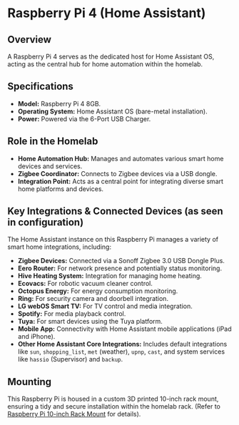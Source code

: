# Raspberry Pi 4 (Home Assistant)

## Overview

A Raspberry Pi 4 serves as the dedicated host for Home Assistant OS, acting as the central hub for home automation within the homelab.

## Specifications

* **Model:** Raspberry Pi 4 8GB.
* **Operating System:** Home Assistant OS (bare-metal installation).
* **Power:** Powered via the 6-Port USB Charger.

## Role in the Homelab

* **Home Automation Hub:** Manages and automates various smart home devices and services.
* **Zigbee Coordinator:** Connects to Zigbee devices via a USB dongle.
* **Integration Point:** Acts as a central point for integrating diverse smart home platforms and devices.

## Key Integrations & Connected Devices (as seen in configuration)

The Home Assistant instance on this Raspberry Pi manages a variety of smart home integrations, including:

* **Zigbee Devices:** Connected via a Sonoff Zigbee 3.0 USB Dongle Plus.
* **Eero Router:** For network presence and potentially status monitoring.
* **Hive Heating System:** Integration for managing home heating.
* **Ecovacs:** For robotic vacuum cleaner control.
* **Octopus Energy:** For energy consumption monitoring.
* **Ring:** For security camera and doorbell integration.
* **LG webOS Smart TV:** For TV control and media integration.
* **Spotify:** For media playback control.
* **Tuya:** For smart devices using the Tuya platform.
* **Mobile App:** Connectivity with Home Assistant mobile applications (iPad and iPhone).
* **Other Home Assistant Core Integrations:** Includes default integrations like `sun`, `shopping_list`, `met` (weather), `upnp`, `cast`, and system services like `hassio` (Supervisor) and `backup`.

## Mounting

This Raspberry Pi is housed in a custom 3D printed 10-inch rack mount, ensuring a tidy and secure installation within the homelab rack. (Refer to [Raspberry Pi 10-inch Rack Mount](3d_prints/README.md) for details).
